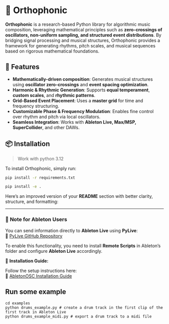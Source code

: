 # 🎵 Orthophonic

**Orthophonic** is a research-based Python library for algorithmic music composition, leveraging mathematical principles such as **zero-crossings of oscillators, non-uniform sampling, and structured event distributions**. By bridging signal processing and musical structures, Orthophonic provides a framework for generating rhythms, pitch scales, and musical sequences based on rigorous mathematical foundations.

## 🚀 Features

- **Mathematically-driven composition**: Generates musical structures using **oscillator zero-crossings** and **event spacing optimization**.
- **Harmonic & Rhythmic Generation**: Supports **equal temperament**, **custom scales**, and **rhythmic patterns**.
- **Grid-Based Event Placement**: Uses a **master grid** for time and frequency structuring.
- **Customizable Phase & Frequency Modulation**: Enables fine control over rhythm and pitch via local oscillators.
- **Seamless Integration**: Works with **Ableton Live, Max/MSP, SuperCollider**, and other DAWs.

## 📦 Installation

> Work with python 3.12

To install Orthophonic, simply run:


```bash
pip install -r requirements.txt
```

```bash
pip install -e .
```

Here’s an improved version of your **README** section with better clarity, structure, and formatting:

---

### 🎵 **Note for Ableton Users**  

You can send information directly to **Ableton Live** using **PyLive**:  
🔗 [PyLive GitHub Repository](https://github.com/ideoforms/pylive)  

To enable this functionality, you need to install **Remote Scripts** in Ableton’s folder and configure **Ableton Live** accordingly.  

📌 **Installation Guide:**  

Follow the setup instructions here:  
🔗 [AbletonOSC Installation Guide](https://github.com/ideoforms/AbletonOSC?tab=readme-ov-file#installation)  


## Run some example

```
cd examples
python drums_example.py # create a drum track in the first clip of the first track in Ableton Live
python drums_example_midi.py # export a drum track to a midi file
```
